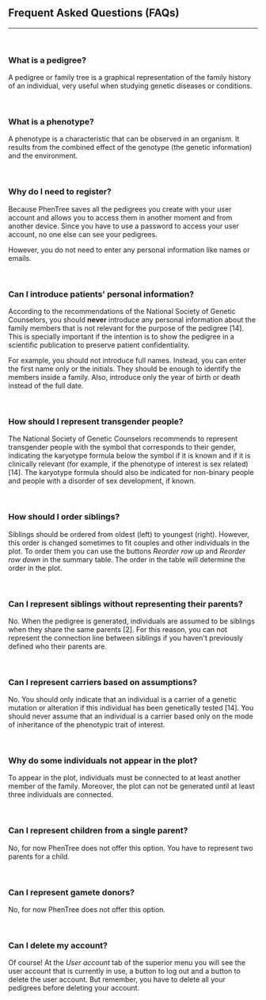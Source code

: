 
## Frequent Asked Questions (FAQs)

---

</br>


### What is a pedigree?

A pedigree or family tree is a graphical representation of the family history of an individual, very useful when studying genetic diseases or conditions. 

</br>


### What is a phenotype?

A phenotype is a characteristic that can be observed in an organism. It results from the combined effect of the genotype (the genetic information) and the environment. 

</br>


### Why do I need to register?

Because PhenTree saves all the pedigrees you create with your user account and allows you to access them in another moment and from another device. Since you have to use a password to access your user account, no one else can see your pedigrees.

However, you do not need to enter any personal information like names or emails. 

</br>


### Can I introduce patients' personal information?

According to the recommendations of the National Society of Genetic Counselors, you should **never** introduce any personal information about the family members that is not relevant for the purpose of the pedigree [14]. This is specially important if the intention is to show the pedigree in a scientific publication to preserve patient confidentiality. 

For example, you should not introduce full names. Instead, you can enter the first name only or the initials. They should be enough to identify the members inside a family. Also, introduce only the year of birth or death instead of the full date. 

</br>


### How should I represent transgender people?

The National Society of Genetic Counselors recommends to represent transgender people with the symbol that corresponds to their gender, indicating the karyotype formula below the symbol if it is known and if it is clinically relevant (for example, if the phenotype of interest is sex related) [14]. The karyotype formula should also be indicated for non-binary people and people with a disorder of sex development, if known. 

</br>


### How should I order siblings?

Siblings should be ordered from oldest (left) to youngest (right). However, this order is changed sometimes to fit couples and other individuals in the plot. To order them you can use the buttons *Reorder row up* and *Reorder row down* in the summary table. The order in the table will determine the order in the plot. 

</br>


### Can I represent siblings without representing their parents?

No. When the pedigree is generated, individuals are assumed to be siblings when they share the same parents [2]. For this reason, you can not represent the connection line between siblings if you haven't previously defined who their parents are. 

</br>


### Can I represent carriers based on assumptions?

No. You should only indicate that an individual is a carrier of a genetic mutation or alteration if this individual has been genetically tested [14]. You should never assume that an individual is a carrier based only on the mode of inheritance of the phenotypic trait of interest. 

</br>


### Why do some individuals not appear in the plot?

To appear in the plot, individuals must be connected to at least another member of the family. Moreover, the plot can not be generated until at least three individuals are connected. 

</br>


### Can I represent children from a single parent?

No, for now PhenTree does not offer this option. You have to represent two parents for a child. 

</br>


### Can I represent gamete donors?

No, for now PhenTree does not offer this option. 

</br>


### Can I delete my account?

Of course! At the *User account* tab of the superior menu you will see the user account that is currently in use, a button to log out and a button to delete the user account. But remember, you have to delete all your pedigrees before deleting your account. 

</br>
</br>















